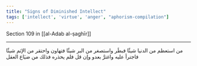 ```yaml
---
title: "Signs of Diminished Intellect"
tags: ['intellect', 'virtue', 'anger', "aphorism-compilation"]
---
```


 Section 109 in [[al-Adab al-ṣaghīr]]

---
من استعظم من الدنيا شيئًا فبطَر واستصغر من البر شيئًا فتهاون واحتقر من الإثم شيئًا فاجترأ عليه واغترَّ بعدو وإن قل فلم يحذره فذلك من ضيَاع العقل
